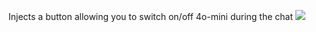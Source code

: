 Injects a button allowing you to switch on/off 4o-mini during the chat
![](https://greasyfork.s3.us-east-2.amazonaws.com/9wi2uu9ilpabb2huc4jjw0xzlawx)
